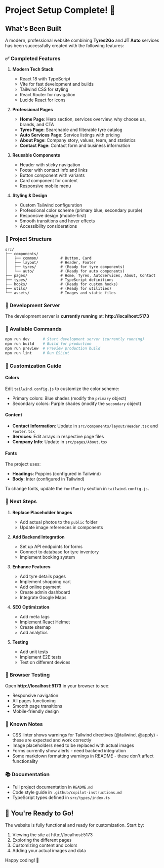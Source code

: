 # Project Setup Complete! 🎉

## What's Been Built

A modern, professional website combining **Tyres2Go** and **JT Auto** services has been successfully created with the following features:

### ✅ Completed Features

1. **Modern Tech Stack**
   - React 18 with TypeScript
   - Vite for fast development and builds
   - Tailwind CSS for styling
   - React Router for navigation
   - Lucide React for icons

2. **Professional Pages**
   - **Home Page**: Hero section, services overview, why choose us, brands, and CTA
   - **Tyres Page**: Searchable and filterable tyre catalog
   - **Auto Services Page**: Service listings with pricing
   - **About Page**: Company story, values, team, and statistics
   - **Contact Page**: Contact form and business information

3. **Reusable Components**
   - Header with sticky navigation
   - Footer with contact info and links
   - Button component with variants
   - Card component for content
   - Responsive mobile menu

4. **Styling & Design**
   - Custom Tailwind configuration
   - Professional color scheme (primary blue, secondary purple)
   - Responsive design (mobile-first)
   - Smooth transitions and hover effects
   - Accessibility considerations

### 📂 Project Structure

```
src/
├── components/
│   ├── common/          # Button, Card
│   ├── layout/          # Header, Footer
│   ├── tyres/           # (Ready for tyre components)
│   └── auto/            # (Ready for auto components)
├── pages/               # Home, Tyres, AutoServices, About, Contact
├── types/               # TypeScript definitions
├── hooks/               # (Ready for custom hooks)
├── utils/               # (Ready for utilities)
└── assets/              # Images and static files
```

### 🚀 Development Server

The development server is **currently running** at: **http://localhost:5173**

### 📝 Available Commands

```bash
npm run dev      # Start development server (currently running)
npm run build    # Build for production
npm run preview  # Preview production build
npm run lint     # Run ESLint
```

### 🎨 Customization Guide

#### Colors
Edit `tailwind.config.js` to customize the color scheme:
- Primary colors: Blue shades (modify the `primary` object)
- Secondary colors: Purple shades (modify the `secondary` object)

#### Content
- **Contact Information**: Update in `src/components/layout/Header.tsx` and `Footer.tsx`
- **Services**: Edit arrays in respective page files
- **Company Info**: Update in `src/pages/About.tsx`

#### Fonts
The project uses:
- **Headings**: Poppins (configured in Tailwind)
- **Body**: Inter (configured in Tailwind)

To change fonts, update the `fontFamily` section in `tailwind.config.js`.

### 🔧 Next Steps

1. **Replace Placeholder Images**
   - Add actual photos to the `public` folder
   - Update image references in components

2. **Add Backend Integration**
   - Set up API endpoints for forms
   - Connect to database for tyre inventory
   - Implement booking system

3. **Enhance Features**
   - Add tyre details pages
   - Implement shopping cart
   - Add online payment
   - Create admin dashboard
   - Integrate Google Maps

4. **SEO Optimization**
   - Add meta tags
   - Implement React Helmet
   - Create sitemap
   - Add analytics

5. **Testing**
   - Add unit tests
   - Implement E2E tests
   - Test on different devices

### 📱 Browser Testing

Open **http://localhost:5173** in your browser to see:
- Responsive navigation
- All pages functioning
- Smooth page transitions
- Mobile-friendly design

### 🐛 Known Notes

- CSS linter shows warnings for Tailwind directives (@tailwind, @apply) - these are expected and work correctly
- Image placeholders need to be replaced with actual images
- Forms currently show alerts - need backend integration
- Some markdown formatting warnings in README - these don't affect functionality

### 📚 Documentation

- Full project documentation in `README.md`
- Code style guide in `.github/copilot-instructions.md`
- TypeScript types defined in `src/types/index.ts`

## 🎊 You're Ready to Go!

The website is fully functional and ready for customization. Start by:
1. Viewing the site at http://localhost:5173
2. Exploring the different pages
3. Customizing content and colors
4. Adding your actual images and data

Happy coding! 🚀
